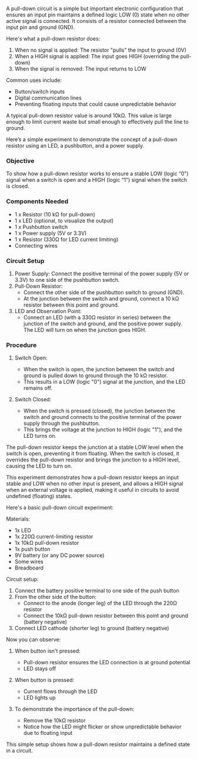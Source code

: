 A pull-down circuit is a simple but important electronic configuration that ensures an input pin maintains a defined logic LOW (0) state when no other active signal is connected. It consists of a resistor connected between the input pin and ground (GND).

Here's what a pull-down resistor does:
1. When no signal is applied: The resistor "pulls" the input to ground (0V)
2. When a HIGH signal is applied: The input goes HIGH (overriding the pull-down)
3. When the signal is removed: The input returns to LOW

Common uses include:
- Button/switch inputs
- Digital communication lines
- Preventing floating inputs that could cause unpredictable behavior

A typical pull-down resistor value is around 10kΩ. This value is large enough to limit current waste but small enough to effectively pull the line to ground.

Here’s a simple experiment to demonstrate the concept of a pull-down resistor using an LED, a pushbutton, and a power supply.

### Objective

To show how a pull-down resistor works to ensure a stable LOW (logic “0”) signal when a switch is open and a HIGH (logic “1”) signal when the switch is closed.

### Components Needed

- 1 x Resistor (10 kΩ for pull-down)
- 1 x LED (optional, to visualize the output)
- 1 x Pushbutton switch
- 1 x Power supply (5V or 3.3V)
- 1 x Resistor (330Ω for LED current limiting)
- Connecting wires

### Circuit Setup

1. Power Supply: Connect the positive terminal of the power supply (5V or 3.3V) to one side of the pushbutton switch.
2. Pull-Down Resistor:
   - Connect the other side of the pushbutton switch to ground (GND).
   - At the junction between the switch and ground, connect a 10 kΩ resistor between this point and ground.
3. LED and Observation Point:
   - Connect an LED (with a 330Ω resistor in series) between the junction of the switch and ground, and the positive power supply. The LED will turn on when the junction goes HIGH.

### Procedure

1. Switch Open:
   - When the switch is open, the junction between the switch and ground is pulled down to ground through the 10 kΩ resistor.
   - This results in a LOW (logic "0") signal at the junction, and the LED remains off.

2. Switch Closed:
   - When the switch is pressed (closed), the junction between the switch and ground connects to the positive terminal of the power supply through the pushbutton.
   - This brings the voltage at the junction to HIGH (logic "1"), and the LED turns on.

The pull-down resistor keeps the junction at a stable LOW level when the switch is open, preventing it from floating. When the switch is closed, it overrides the pull-down resistor and brings the junction to a HIGH level, causing the LED to turn on.

This experiment demonstrates how a pull-down resistor keeps an input stable and LOW when no other input is present, and allows a HIGH signal when an external voltage is applied, making it useful in circuits to avoid undefined (floating) states.

Here's a basic pull-down circuit experiment:

Materials:

- 1x LED
- 1x 220Ω current-limiting resistor
- 1x 10kΩ pull-down resistor
- 1x push button
- 9V battery (or any DC power source)
- Some wires
- Breadboard

Circuit setup:

1. Connect the battery positive terminal to one side of the push button
2. From the other side of the button:
   - Connect to the anode (longer leg) of the LED through the 220Ω resistor
   - Connect the 10kΩ pull-down resistor between this point and ground (battery negative)
3. Connect LED cathode (shorter leg) to ground (battery negative)

Now you can observe:

1. When button isn't pressed:
   - Pull-down resistor ensures the LED connection is at ground potential
   - LED stays off

2. When button is pressed:
   - Current flows through the LED
   - LED lights up

3. To demonstrate the importance of the pull-down:
   - Remove the 10kΩ resistor
   - Notice how the LED might flicker or show unpredictable behavior due to floating input

This simple setup shows how a pull-down resistor maintains a defined state in a circuit.

